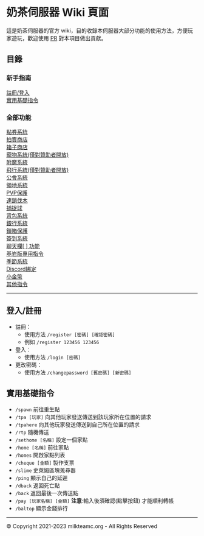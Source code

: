 # 奶茶伺服器 Wiki 頁面
這是奶茶伺服器的官方 wiki，目的收錄本伺服器大部分功能的使用方法，方便玩家遊玩，歡迎使用 [PR](https://github.com/milkteamc/wiki/pulls) 對本項目做出貢獻。
## 目錄
### 新手指南
[註冊/登入](https://github.com/milkteamc/wiki#%E7%99%BB%E5%85%A5%E8%A8%BB%E5%86%8A)  
[實用基礎指令](https://github.com/milkteamc/wiki#%E5%AF%A6%E7%94%A8%E5%9F%BA%E7%A4%8E%E6%8C%87%E4%BB%A4)
### 全部功能 
[點券系統](md/point.md)  
[拍賣商店](md/ah.md)  
[箱子商店](md/chestshop.md)  
[寵物系統(僅對贊助者開放)](md/pets.md)   
[附魔系統](md/enchantlist.md)  
[飛行系統(僅對贊助者開放)](md/tempfly.md)   
[公會系統](md/guild.md)  
[領地系統](md/land.md)  
[PVP保護](md/pvp.md)  
[連鎖伐木](md/choptree.md)  
[捕捉球](md/catchball.md)  
[背包系統](md/bag.md)  
[銀行系統](md/bank.md)  
[鎖箱保護](md/chestlock.md)  
[簽到系統](md/daily.md)   
[聊天欄[ ] 功能](md/[].md)   
[基岩版專用指令](md/bedrock.md)   
[季節系統](md/season.md)  
[Discord綁定](md/dc.md)   
[小金幣](md/coin.md)  
[其他指令](md/others.md)
***
## 登入/註冊
- 註冊：  
  - 使用方法 `/register [密碼] [確認密碼]`  
  - 例如 `/register 123456 123456`  
- 登入：
  - 使用方法 `/login [密碼]`  
- 更改密碼：  
  - 使用方法 `/changepassword [舊密碼] [新密碼]` 
## 實用基礎指令
- `/spawn` 前往重生點
- `/tpa [玩家]` 向其他玩家發送傳送到該玩家所在位置的請求
- `/tpahere` 向其他玩家發送傳送到自己所在位置的請求
- `/rtp` 隨機傳送
- `/sethome [名稱]` 設定一個家點
- `/home [名稱]` 前往家點
- `/homes` 開啟家點列表
- `/cheque [金額]` 製作支票
- `/slime` 史萊姆區塊蒐尋器
- `/ping` 顯示自己的延遲
- `/dback` 返回死亡點
- `/back` 返回最後一次傳送點
- `/pay [玩家名稱] [金額]`  **注意**:輸入後須確認(點擊按鈕) 才能順利轉帳
- `/baltop` 顯示金錢排行
***
© Copyright 2021-2023 milkteamc.org - All Rights Reserved 
